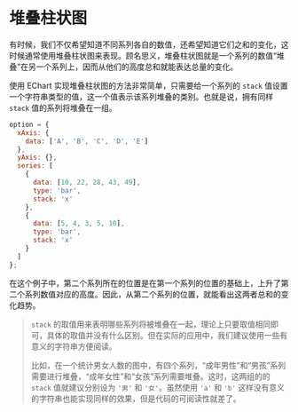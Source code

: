 # 堆叠柱状图

有时候，我们不仅希望知道不同系列各自的数值，还希望知道它们之和的变化，这时候通常使用堆叠柱状图来表现。顾名思义，堆叠柱状图就是一个系列的数值“堆叠”在另一个系列上，因而从他们的高度总和就能表达总量的变化。

使用 EChart 实现堆叠柱状图的方法非常简单，只需要给一个系列的 `stack` 值设置一个字符串类型的值，这一个值表示该系列堆叠的类别。也就是说，拥有同样 `stack` 值的系列将堆叠在一组。

```js live
option = {
  xAxis: {
    data: ['A', 'B', 'C', 'D', 'E']
  },
  yAxis: {},
  series: [
    {
      data: [10, 22, 28, 43, 49],
      type: 'bar',
      stack: 'x'
    },
    {
      data: [5, 4, 3, 5, 10],
      type: 'bar',
      stack: 'x'
    }
  ]
};
```

在这个例子中，第二个系列所在的位置是在第一个系列的位置的基础上，上升了第二个系列数值对应的高度。因此，从第二个系列的位置，就能看出这两者总和的变化趋势。

> `stack` 的取值用来表明哪些系列将被堆叠在一起，理论上只要取值相同即可，具体的取值并没有什么区别。但在实际的应用中，我们建议使用一些有意义的字符串方便阅读。
>
> 比如，在一个统计男女人数的图中，有四个系列，“成年男性”和“男孩”系列需要进行堆叠，“成年女性”和“女孩”系列需要堆叠。这时，这两组的的 `stack` 值就建议分别设为 `'男'` 和 `'女'`。虽然使用 `'a'` 和 `'b'` 这样没有意义的字符串也能实现同样的效果，但是代码的可阅读性就差了。
